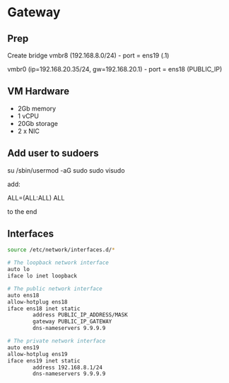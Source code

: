 # Gateway

## Prep

Create bridge vmbr8 (192.168.8.0/24) -  port = ens19  (.1)

vmbr0 (ip=192.168.20.35/24, gw=192.168.20.1)  - port = ens18 (PUBLIC_IP)

## VM Hardware

- 2Gb memory
- 1 vCPU
- 20Gb storage
- 2 x NIC

## Add user to sudoers

su
/sbin/usermod -aG sudo <username>
sudo visudo

add:

<username> ALL=(ALL:ALL) ALL

to the end


## Interfaces

```bash
source /etc/network/interfaces.d/*

# The loopback network interface
auto lo
iface lo inet loopback

# The public network interface
auto ens18
allow-hotplug ens18
iface ens18 inet static
        address PUBLIC_IP_ADDRESS/MASK
        gateway PUBLIC_IP_GATEWAY
        dns-nameservers 9.9.9.9

# The private network interface
auto ens19
allow-hotplug ens19
iface ens19 inet static
        address 192.168.8.1/24
        dns-nameservers 9.9.9.9

```